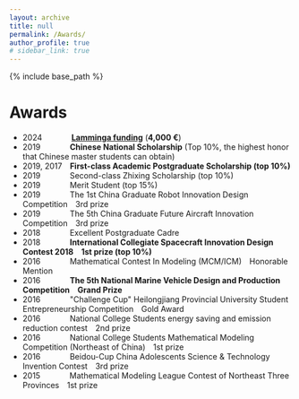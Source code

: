 ```yaml
---
layout: archive
title: null
permalink: /Awards/
author_profile: true
# sidebar_link: true
---
```

{% include base_path %}
# Awards
- 2024&thinsp;&nbsp;&nbsp;&emsp;&emsp;&emsp;**[Lamminga funding](https://lammingafonds.nl/)** (**4,000 €**)
- 2019&thinsp;&nbsp;&nbsp;&emsp;&emsp;&emsp;**Chinese National Scholarship** (Top 10%, the highest honor that Chinese master students can obtain)
- 2019, 2017&emsp;**First-class Academic Postgraduate Scholarship (top 10%)**
- 2019&thinsp;&nbsp;&nbsp;&emsp;&emsp;&emsp;Second-class Zhixing Scholarship (top 10%)
- 2019&thinsp;&nbsp;&nbsp;&emsp;&emsp;&emsp;Merit Student (top 15%)
- 2019&thinsp;&nbsp;&nbsp;&emsp;&emsp;&emsp;The 1st China Graduate Robot Innovation Design Competition&emsp;3rd prize
- 2019&thinsp;&nbsp;&nbsp;&emsp;&emsp;&emsp;The 5th China Graduate Future Aircraft Innovation Competition&emsp;3rd prize
- 2018&thinsp;&nbsp;&nbsp;&emsp;&emsp;&emsp;Excellent Postgraduate Cadre
- 2018&thinsp;&nbsp;&nbsp;&emsp;&emsp;&emsp;**International Collegiate Spacecraft Innovation Design Contest 2018&emsp;1st prize (top 10%)**
- 2016&thinsp;&nbsp;&nbsp;&emsp;&emsp;&emsp;Mathematical Contest In Modeling (MCM/ICM)&emsp;Honorable Mention
- 2016&thinsp;&nbsp;&nbsp;&emsp;&emsp;&emsp;**The 5th National Marine Vehicle Design and Production Competition&emsp;Grand Prize**
- 2016&thinsp;&nbsp;&nbsp;&emsp;&emsp;&emsp;"Challenge Cup" Heilongjiang Provincial University Student Entrepreneurship Competition&emsp;Gold Award
- 2016&thinsp;&nbsp;&nbsp;&emsp;&emsp;&emsp;National College Students energy saving and emission reduction contest&emsp;2nd prize
- 2016&thinsp;&nbsp;&nbsp;&emsp;&emsp;&emsp;National College Students Mathematical Modeling Competition (Northeast of China)&emsp;1st prize
- 2016&thinsp;&nbsp;&nbsp;&emsp;&emsp;&emsp;Beidou-Cup China Adolescents Science & Technology Invention Contest&emsp;3rd prize
- 2015&thinsp;&nbsp;&nbsp;&emsp;&emsp;&emsp;Mathematical Modeling League Contest of Northeast Three Provinces&emsp;1st prize





